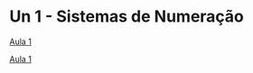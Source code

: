 # Un 1 - Sistemas de Numeração

[Aula 1](aula1.md)

[Aula 1](https:&#x2F;&#x2F;www.canva.com&#x2F;design&#x2F;DAFZ2W7BAv0&#x2F;view?embed)
